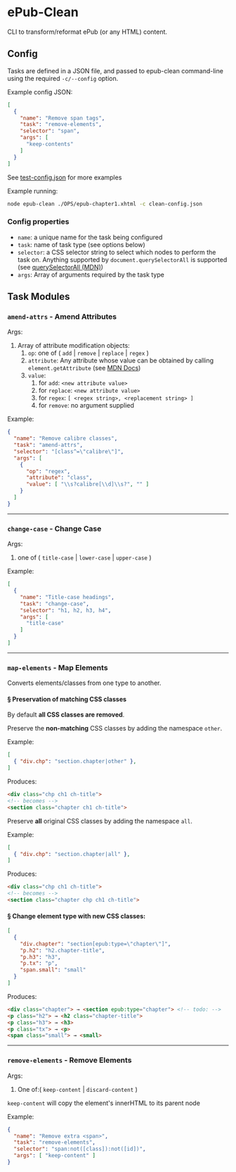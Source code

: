 ePub-Clean
==========

CLI to transform/reformat ePub (or any HTML) content.

## Config

Tasks are defined in a JSON file, and passed to epub-clean command-line using the required `-c/--config` option.

Example config JSON:


```json
[
  {
    "name": "Remove span tags",
    "task": "remove-elements",
    "selector": "span",
    "args": [
      "keep-contents"
    ]
  }
]
```

See [test-config.json](./test/test-config.json) for more examples

Example running:

```sh
node epub-clean ./OPS/epub-chapter1.xhtml -c clean-config.json
```


### Config properties

* `name`: a unique name for the task being configured
* `task`: name of task type (see options below)
* `selector`: a CSS selector string to select which nodes to perform the task on. Anything supported by `document.querySelectorAll` is supported (see [querySelectorAll (MDN)](https://developer.mozilla.org/en-US/docs/Web/API/Document/querySelectorAll))
* `args`: Array of arguments required by the task type


## Task Modules

### `amend-attrs` - Amend Attributes

Args:

1. Array of attribute modification objects:
    1. `op`: one of ( `add` | `remove` | `replace` | `regex` )
    2. `attribute`: Any attribute whose value can be obtained by calling `element.getAttribute` (see [MDN Docs](https://developer.mozilla.org/en-US/docs/Web/API/Element/getAttribute))
    3. `value`: 
        1. for `add`: `<new attribute value>`
        2. for `replace`: `<new attribute value>`
        3. for `regex`: `[ <regex string>, <replacement string> ]`
        2. for `remove`: no argument supplied


Example:

```json
{
  "name": "Remove calibre classes",
  "task": "amend-attrs",
  "selector": "[class^=\"calibre\"]",
  "args": [ 
    {
      "op": "regex",
      "attribute": "class",
      "value": [ "\\s?calibre[\\d]\\s?", "" ]
    }
  ]
}
```


---

### `change-case` - Change Case

Args:

1. one of ( `title-case` | `lower-case` | `upper-case` )

Example:

```json
[
  {
    "name": "Title-case headings",
    "task": "change-case",
    "selector": "h1, h2, h3, h4",
    "args": [
      "title-case"
    ]
  }
]
```


---

### `map-elements` - Map Elements

Converts elements/classes from one type to another.

#### § Preservation of matching CSS classes

By default **all CSS classes are removed**.

Preserve the **non-matching** CSS classes by adding the namespace `other`.

Example:

```json
[
  { "div.chp": "section.chapter|other" },
]
```

Produces:

```html
<div class="chp ch1 ch-title">
<!-- becomes -->
<section class="chapter ch1 ch-title">
```


Preserve **all** original CSS classes by adding the namespace `all`.

Example:

```json
[
  { "div.chp": "section.chapter|all" },
]
```

Produces:

```html
<div class="chp ch1 ch-title">
<!-- becomes -->
<section class="chapter chp ch1 ch-title">
```

#### § Change element type with new CSS classes:

```json
[
  { 
    "div.chapter": "section[epub:type=\"chapter\"]",
    "p.h2": "h2.chapter-title",
    "p.h3": "h3",
    "p.tx": "p",
    "span.small": "small"
  }
]
```

Produces:

```html
<div class="chapter"> → <section epub:type="chapter"> <!-- todo: -->
<p class="h2"> → <h2 class="chapter-title">
<p class="h3"> → <h3>
<p class="tx"> → <p>
<span class="small"> → <small>
```


---

### `remove-elements` - Remove Elements

Args:

1. One of:( `keep-content` | `discard-content` )

`keep-content` will copy the element's innerHTML to its parent node

Example:

```json
{
  "name": "Remove extra <span>",
  "task": "remove-elements",
  "selector": "span:not([class]):not([id])",
  "args": [ "keep-content" ]
}
```